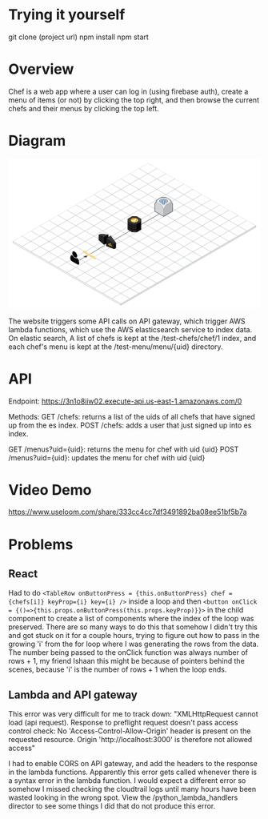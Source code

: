 Trying it yourself
==========
git clone (project url)
npm install
npm start

Overview
==========

Chef is a web app where a user can log in (using firebase auth), create a menu
of items (or not) by clicking the top right, and then browse the current chefs
and their menus by clicking the top left.

Diagram
=========

![Chef.png](./src/Chef.png)

The website triggers some API calls on API gateway, which trigger AWS lambda functions, which
use the AWS elasticsearch service to index data. On elastic search, A list of chefs is kept at
the /test-chefs/chef/1 index, and each chef's menu is kept at the /test-menu/menu/{uid} directory.

API
======

Endpoint: https://3n1o8iiw02.execute-api.us-east-1.amazonaws.com/0

Methods:
GET /chefs: returns a list of the uids of all chefs that have signed up from the es index.
POST /chefs: adds a user that just signed up into es index.

GET /menus?uid={uid}: returns the menu for chef with uid {uid}
POST /menus?uid={uid}: updates the menu for chef with uid {uid}

Video Demo
=========
https://www.useloom.com/share/333cc4cc7df3491892ba08ee51bf5b7a

Problems
========

## React

Had to do
`<TableRow onButtonPress = {this.onButtonPress} chef = {chefs[i]} keyProp={i} key={i} />`
inside a loop and then
`<button onClick = {()=>{this.props.onButtonPress(this.props.keyProp)}}>`
in the child component to create a list of components where the index of the loop
was preserved. There are so many ways to do this that somehow I didn't try this and
got stuck on it for a couple hours, trying to figure out how to pass in the growing 'i' from
the for loop where I was generating the rows from the data. The number being passed to the
onClick function was always number of rows + 1, my friend Ishaan this might be because
of pointers behind the scenes, because 'i' is the number of rows + 1 when the loop ends.

## Lambda and API gateway

This error was very difficult for me to track down:
"XMLHttpRequest cannot load (api request). Response to preflight request doesn't pass access control check: No 'Access-Control-Allow-Origin' header is present on the requested resource. Origin 'http://localhost:3000' is therefore not allowed access"

I had to enable CORS on API gateway, and add the headers to the response in the lambda functions.
Apparently this error gets called whenever there is a syntax error in the lambda function. I would
expect a different error so somehow I missed checking the cloudtrail logs until many hours
have been wasted looking in the wrong spot. View the /python_lambda_handlers director to see some
things I did that do not produce this error.
